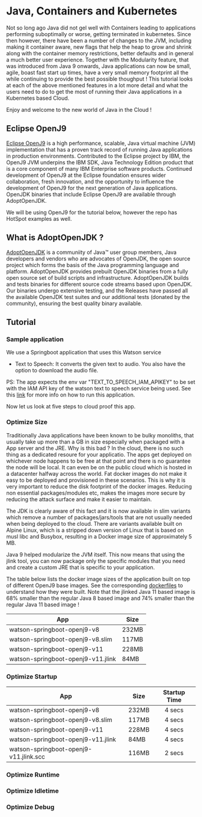 # Java, Containers and Kubernetes

Not so long ago Java did not gel well with Containers leading to applications performing suboptimally or worse, getting terminated in kubernetes. Since then however, there have been a number of changes to the JVM, including making it container aware, new flags that help the heap to grow and shrink along with the container memory restrictions, better defaults and in general a much better user experience. Together with the Modularity feature, that was introduced from Java 9 onwards, Java applications can now be small, agile, boast fast start up times, have a very small memory footprint all the while continuing to provide the best possible thoughput ! This tutorial looks at each of the above mentioned features in a lot more detail and what the users need to do to get the most of running their Java applications in a Kubernetes based Cloud.

Enjoy and welcome to the new world of Java in the Cloud !

## Eclipse OpenJ9

[Eclipse OpenJ9](https://www.eclipse.org/openj9/) is a high performance, scalable, Java virtual machine (JVM) implementation that has a proven track record of running Java applications in production environments. Contributed to the Eclipse project by IBM, the OpenJ9 JVM underpins the IBM SDK, Java Technology Edition product that is a core component of many IBM Enterprise software products. Continued development of OpenJ9 at the Eclipse foundation ensures wider collaboration, fresh innovation, and the opportunity to influence the development of OpenJ9 for the next generation of Java applications. OpenJDK binaries that include Eclipse OpenJ9 are available through AdoptOpenJDK.

We will be using OpenJ9 for the tutorial below, however the repo has HotSpot examples as well.

## What is AdoptOpenJDK ?

[AdoptOpenJDK](https://adoptopenjdk.net/) is a communiity of Java™ user group members, Java developers and vendors who are advocates of OpenJDK, the open source project which forms the basis of the Java programming language and platform. AdoptOpenJDK provides prebuilt OpenJDK binaries from a fully open source set of build scripts and infrastructure. AdoptOpenJDK builds and tests binaries for different source code streams based upon OpenJDK. Our binaries undergo extensive testing, and the Releases have passed all the available OpenJDK test suites and our additional tests (donated by the community), ensuring the best quality binary available.

## Tutorial


### Sample application

We use a Springboot application that uses this Watson service
  * Text to Speech: It converts the given text to audio. You also have the option to download the audio file.

PS: The app expects the env var "TEXT_TO_SPEECH_IAM_APIKEY" to be set with the IAM API key of the watson text to speech service being used.
See this [link](https://github.com/ibmruntimes/java.bluemix.demos/tree/master/samples) for more info on how to run this application.

Now let us look at five steps to cloud proof this app.

### Optimize Size

Traditionally Java applications have been known to be bulky monoliths, that usually take up more than a GB in size especially when packaged with a App server and the JRE. Why is this bad ? In the cloud, there is no such thing as a dedicated resoure for your applicatio. The apps get deployed on whichever node happens to be free at that point and there is no guarantee the node will be local. It can even be on the public cloud which is hosted in a datacenter halfway across the world. Fat docker images do not make it easy to be deployed and provisioned in these scenarios. This is why it is very important to reduce the disk footprint of the docker images. Reducing non essential packages/modules etc, makes the images more secure by reducing the attack surface and make it easier to maintain.

The JDK is clearly aware of this fact and it is now available in slim variants which remove a number of packages/jars/tools that are not usually needed when being deployed to the cloud. There are variants available built on Alpine Linux, which is a stripped down version of Linux that is based on musl libc and Busybox, resulting in a Docker image size of approximately 5 MB.

Java 9 helped modularize the JVM itself. This now means that using the jlink tool, you can now package only the specific modules that you need and create a custom JRE that is specific to your application.

The table below lists the docker image sizes of the application built on top of different OpenJ9 base images. See the corresponding [dockerfiles](https://github.com/dinogun/watson-springboot/tree/master/docker) to understand how they were built. Note that the jlinked Java 11 based image is 68% smaller than the regular Java 8 based image and 74% smaller than the regular Java 11 based image !

| App | Size |
| --- | ---- |
| watson-springboot-openj9-v8 | 232MB |
| watson-springboot-openj9-v8.slim | 117MB |
| watson-springboot-openj9-v11 | 228MB |
| watson-springboot-openj9-v11.jlink | 84MB |

### Optimize Startup

| App | Size | Startup Time |
| --- | ---- |:------------:|
| watson-springboot-openj9-v8 | 232MB | 4 secs |
| watson-springboot-openj9-v8.slim | 117MB | 4 secs |
| watson-springboot-openj9-v11 | 228MB | 4 secs |
| watson-springboot-openj9-v11.jlink | 84MB | 4 secs |
| watson-springboot-openj9-v11.jlink.scc | 116MB | 2 secs |

### Optimize Runtime

### Optimize Idletime

### Optimize Debug
